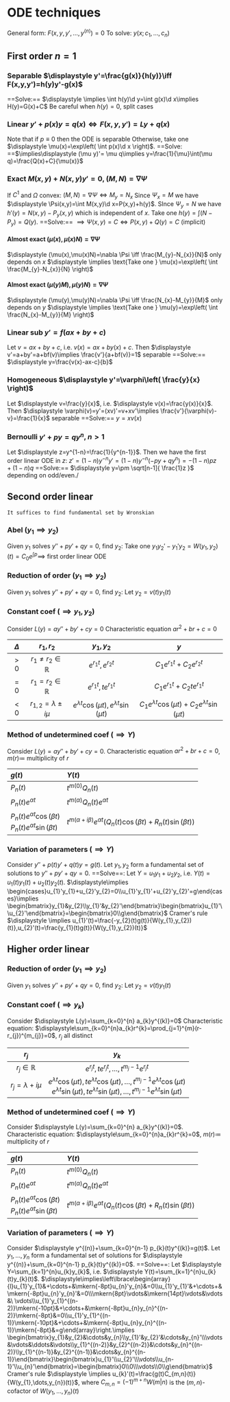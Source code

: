 # ODE techniques
General form: $F(x,y,y',\dots,y^{(n)})=0$
To solve: $y(x;c_{1},\dots,c_{n})$
## First order $n=1$
### Separable $\displaystyle y'=\frac{g(x)}{h(y)}\iff F(x,y,y')=h(y)y'-g(x)$
==Solve:== $\displaystyle \implies \int h(y)\d y=\int g(x)\d x\implies H(y)=G(x)+C$
Be careful when $h(y)=0$, split cases
### Linear $y'+p(x)y=q(x)\iff F(x,y,y')=Ly+q(x)$
Note that if $p\equiv 0$ then the ODE is separable
Otherwise, take one $\displaystyle \mu(x)=\exp\left( \int p(x)\d x \right)$.
==Solve: ==$\implies\displaystyle (\mu y)'= \mu q\implies y=\frac{1}{\mu}\int(\mu q)=\frac{Q(x)+C}{\mu(x)}$
### Exact $M(x,y)+N(x,y)y'=0$, $(M,N)=\nabla \Psi$
If $C^{1}$ and $\Omega$ convex: $(M,N)=\nabla \Psi \iff M_{y}=N_{x}$
Since $\Psi_{x}=M$ we have $\displaystyle \Psi(x,y)=\int M(x,y)\d x=P(x,y)+h(y)$.
SInce $\Psi_{y}=N$ we have $h'(y)=N(x,y)-P_{y}(x,y)$ which is independent of $x$.
Take one $\displaystyle h(y)=\int (N-P_{y})=Q(y)$.
==Solve:== $\implies \Psi(x,y)=C\iff P(x,y)+Q(y)=C$ (implicit)
#### Almost exact $(\mu(x),\mu(x)N)=\nabla \Psi$
$\displaystyle (\mu(x),\mu(x)N)=\nabla \Psi \iff \frac{M_{y}-N_{x}}{N}$ only depends on $x$
$\displaystyle \implies \text{Take one } \mu(x)=\exp\left( \int \frac{M_{y}-N_{x}}{N} \right)$
#### Almost exact $(\mu(y)M),\mu(y)N)=\nabla \Psi$
$\displaystyle (\mu(y),\mu(y)N)=\nabla \Psi \iff \frac{N_{x}-M_{y}}{M}$ only depends on $y$
$\displaystyle \implies \text{Take one } \mu(y)=\exp\left( \int \frac{N_{x}-M_{y}}{M} \right)$
### Linear sub $y'=f(ax+by+c)$
Let $v=ax+by+c$, i.e. $v(x)=ax+by(x)+c$.
Then $\displaystyle v'=a+by'=a+bf(v)\implies \frac{v'}{a+bf(v)}=1$ separable
==Solve:== $\displaystyle y=\frac{v(x)-ax-c}{b}$
### Homogeneous $\displaystyle y'=\varphi\left( \frac{y}{x} \right)$
Let $\displaystyle v=\frac{y}{x}$, i.e. $\displaystyle v(x)=\frac{y(x)}{x}$.
Then $\displaystyle \varphi(v)=y'=(xv)'=v+xv'\implies \frac{v'}{\varphi(v)-v}=\frac{1}{x}$ separable
==Solve:== $y=xv(x)$
### Bernoulli $y'+py=qy^{n}$, $n>1$
Let $\displaystyle z=y^{1-n}=\frac{1}{y^{n-1}}$. 
Then we have the first order linear ODE in $z$: $z'=(1-n)y^{-n}y'=(1-n)y^{-n}(-py+qy^{n})=-(1-n)pz+(1-n)q$
==Solve:== $\displaystyle y=\pm \sqrt[n-1]{ \frac{1}z }$ depending on odd/even./
## Second order linear
	It suffices to find fundamental set by Wronskian
### Abel $(y_{1}\implies y_{2})$
Given $y_{1}$ solves $y''+py'+qy=0$, find $y_{2}$:
Take one $y_{1}y_{2}'-y_{1}'y_{2}=W(y_{1},y_{2})(t)=C_{0}e^{\int p}\implies$ first order linear ODE 
### Reduction of order $(y_{1}\implies y_{2})$
Given $y_{1}$ solves $y''+py'+qy=0$, find $y_{2}$:
Let $y_{2}=v(t)y_{1}(t)$
### Constant coef $(\implies y_{1},y_{2})$
Consider $L(y)=ay''+by'+cy=0$
Characteristic equation $ar^{2}+br+c=0$

| $\Delta$ |          $r_{1},r_{2}$          |                    $y_{1},y_{2}$                    |                              $y$                              |
| :------: | :-----------------------------: | :-------------------------------------------------: | :-----------------------------------------------------------: |
|   $>0$   | $r_{1}\neq r_{2}\in \mathbb{R}$ |               $e^{r_{1}t},e^{r_{2}t}$               |               $C_{1}e^{r_{1}t}+C_{2}e^{r_{2}t}$               |
|   $=0$   |   $r_{1}=r_{2}\in \mathbb{R}$   |              $e^{r_{1}t},te^{r_{1}t}$               |              $C_{1}e^{r_{1}t}+C_{2}te^{r_{1}t}$               |
|   $<0$   |    $r_{1,2}=\lambda\pm i\mu$    | $e^{\lambda t}\cos(\mu t),e^{\lambda t}\sin(\mu t)$ | $C_{1}e^{\lambda t}\cos(\mu t)+C_{2}e^{\lambda t}\sin(\mu t)$ |
### Method of undetermined coef $(\implies Y)$
Consider $L(y)=ay''+by'+cy=0$.
Characteristic equation $ar^{2}+br+c=0$, $m(r)\coloneqq$ multiplicity of $r$

| $g(t)$                                                                       | $Y(t)$                                                                           |
| :--------------------------------------------------------------------------- | :------------------------------------------------------------------------------- |
| $P_{n}(t)$                                                                   | $t ^{m(0)}Q_{n}(t)$                                                              |
| $P_{n}(t)e^{\alpha t}$                                                       | $t ^{m(\alpha)}Q_{n}(t)e^{\alpha t}$                                             |
| $P_{n}(t)e^{\alpha t}\cos (\beta t)$<br>$P_{n}(t)e^{\alpha t}\sin (\beta t)$ | $t ^{m(\alpha+i\beta)}e^{\alpha t}(Q_{n}(t)\cos(\beta t)+R_{n}(t)\sin(\beta t))$ |

### Variation of parameters $(\implies Y)$
Consider $y''+p(t)y'+q(t)y=g(t)$.
Let $y_{1},y_{2}$ form a fundamental set of solutions to $y''+py'+qy=0$.
==Solve==: Let $Y=u_{1}y_{1}+u_{2}y_{2}$, i.e. $Y(t)=u_{1}(t)y_{1}(t)+u_{2}(t)y_{2}(t)$.
$\displaystyle\implies \begin{cases}u_{1}'y_{1}+u_{2}'y_{2}=0\\u_{1}'y_{1}'+u_{2}'y_{2}'=g\end{cases}\implies \begin{bmatrix}y_{1}&y_{2}\\y_{1}'&y_{2}'\end{bmatrix}\begin{bmatrix}u_{1}'\\u_{2}'\end{bmatrix}=\begin{bmatrix}0\\g\end{bmatrix}$
Cramer's rule $\displaystyle \implies u_{1}'(t)=\frac{-y_{2}(t)g(t)}{W(y_{1},y_{2})(t)},u_{2}'(t)=\frac{y_{1}(t)g(t)}{W(y_{1},y_{2})(t)}$
## Higher order linear
### Reduction of order $(y_{1}\implies y_{2})$
Given $y_{1}$ solves $y''+py'+qy=0$, find $y_{2}$:
Let $y_{2}=v(t)y_{1}(t)$
### Constant coef $(\implies y_{k})$
Consider $\displaystyle L(y)=\sum_{k=0}^{n} a_{k}y^{(k)}=0$
Characteristic equation: $\displaystyle\sum_{k=0}^{n}a_{k}r^{k}=\prod_{j=1}^{m}(r-r_{j})^{m_{j}}=0$, $r_{j}$ all distinct

|        $r_{j}$        |                                                                                              $y_{k}$                                                                                               |
| :-------------------: | :------------------------------------------------------------------------------------------------------------------------------------------------------------------------------------------------: |
| $r_{j}\in \mathbb{R}$ |                                                                        $e^{r_{j}t},te^{r_{j}t},\dots,t^{m_{j}-1}e^{r_{j}t}$                                                                        |
| $r_{j}=\lambda+i\mu$  | $e^{\lambda t}\cos(\mu t),te^{\lambda t}\cos(\mu t),\dots,t ^{m_{j}-1}e^{\lambda t}\cos(\mu t)$<br>$e^{\lambda t}\sin(\mu t),te^{\lambda t}\sin(\mu t),\dots,t ^{m_{j}-1}e^{\lambda t}\sin(\mu t)$ |
### Method of undetermined coef $(\implies Y)$
Consider $\displaystyle L(y)=\sum_{k=0}^{n} a_{k}y^{(k)}=0$.
Characteristic equation: $\displaystyle\sum_{k=0}^{n}a_{k}r^{k}=0$, $m(r)\coloneqq$ multiplicity of $r$

| $g(t)$                                                                       | $Y(t)$                                                                           |
| :--------------------------------------------------------------------------- | :------------------------------------------------------------------------------- |
| $P_{n}(t)$                                                                   | $t ^{m(0)}Q_{n}(t)$                                                              |
| $P_{n}(t)e^{\alpha t}$                                                       | $t ^{m(\alpha)}Q_{n}(t)e^{\alpha t}$                                             |
| $P_{n}(t)e^{\alpha t}\cos (\beta t)$<br>$P_{n}(t)e^{\alpha t}\sin (\beta t)$ | $t ^{m(\alpha+i\beta)}e^{\alpha t}(Q_{n}(t)\cos(\beta t)+R_{n}(t)\sin(\beta t))$ |

### Variation of parameters $(\implies Y)$
Consider $\displaystyle  y^{(n)}+\sum_{k=0}^{n-1} p_{k}(t)y^{(k)}=g(t)$.
Let $y_{1},\dots,y_{n}$ form a fundamental set of solutions for $\displaystyle  y^{(n)}+\sum_{k=0}^{n-1} p_{k}(t)y^{(k)}=0$.
==Solve==: Let $\displaystyle Y=\sum_{k=1}^{n}u_{k}y_{k}$, i.e. $\displaystyle Y(t)=\sum_{k=1}^{n}u_{k}(t)y_{k}(t)$.
$\displaystyle\implies\left\lbrace\begin{array}{l}u_{1}'y_{1}&+\cdots+&\mkern{-8pt}u_{n}'y_{n}&=0\\u_{1}'y_{1}'&+\cdots+&\mkern{-8pt}u_{n}'y_{n}'&=0\\\mkern{8pt}\vdots&\mkern{14pt}\vdots&\vdots&\ \vdots\\u_{1}'y_{1}^{(n-2)}\mkern{-10pt}&+\cdots+&\mkern{-8pt}u_{n}y_{n}^{(n-2)}\mkern{-8pt}&=0\\u_{1}'y_{1}^{(n-1)}\mkern{-10pt}&+\cdots+&\mkern{-8pt}u_{n}y_{n}^{(n-1)}\mkern{-8pt}&=g\end{array}\right.\implies \begin{bmatrix}y_{1}&y_{2}&\cdots&y_{n}\\y_{1}'&y_{2}'&\cdots&y_{n}'\\\vdots&\vdots&\ddots&\vdots\\y_{1}^{(n-2)}&y_{2}^{(n-2)}&\cdots&y_{n}^{(n-2)}\\y_{1}^{(n-1)}&y_{2}^{(n-1)}&\cdots&y_{n}^{(n-1)}\end{bmatrix}\begin{bmatrix}u_{1}'\\u_{2}'\\\vdots\\u_{n-1}'\\u_{n}'\end{bmatrix}=\begin{bmatrix}0\\0\\\vdots\\0\\g\end{bmatrix}$
Cramer's rule $\displaystyle \implies u_{k}'(t)=\frac{g(t)C_{m,n}(t)}{W(y_{1},\dots,y_{n})(t)}$, where $C_{m,n}=(-1)^{m+n}W(m|n)$ is the $(m,n)$-cofactor of $W(y_{1},\dots,y_{n})(t)$
